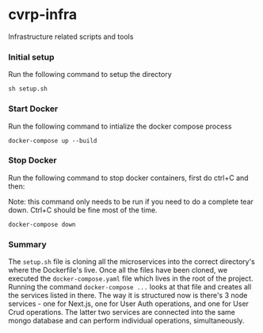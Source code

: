 # cvrp-infra
Infrastructure related scripts and tools

### Initial setup
Run the following command to setup the directory
```
sh setup.sh
```

### Start Docker
Run the following command to intialize the docker compose process
```
docker-compose up --build
```

### Stop Docker
Run the following command to stop docker containers, first do ctrl+C and then:

Note: this command only needs to be run if you need to do a complete tear down. Ctrl+C should be fine most of the time.
```
docker-compose down
```

### Summary
The `setup.sh` file is cloning all the microservices into the correct directory's where the Dockerfile's live. Once all the files have been cloned, we executed the `docker-compose.yaml` file which lives in the root of the project. Running the command `docker-compose ...` looks at that file and creates all the services listed in there. The way it is structured now is there's 3 node services - one for Next.js, one for User Auth operations, and one for User Crud operations. The latter two services are connected into the same mongo database and can perform individual operations, simultaneously.